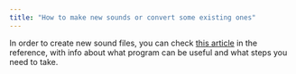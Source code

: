 ```yaml
---
title: "How to make new sounds or convert some existing ones"
---
```


In order to create new sound files, you can check [this article](https://create.arduino.cc/ctc/101/course/view.php?id=250&section=31) in the reference, with info about what program can be useful and what steps you need to take.
